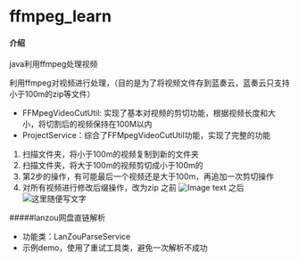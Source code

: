 # ffmpeg_learn

#### 介绍
java利用ffmpeg处理视频

利用ffmpeg对视频进行处理，（目的是为了将视频文件存到蓝奏云，蓝奏云只支持小于100m的zip等文件）  
- FFMpegVideoCutUtil: 实现了基本对视频的剪切功能，根据视频长度和大小，将切割后的视频保持在100M以内  
- ProjectService：综合了FFMpegVideoCutUtil功能，实现了完整的功能  
1. 扫描文件夹，将小于100m的视频复制到新的文件夹  
2. 扫描文件夹，将大于100m的视频剪切成小于100m的  
3. 第2步的操作，有可能最后一个视频还是大于100m，再追加一次剪切操作  
4. 对所有视频进行修改后缀操作，改为zip
之前
![Image text](https://gitee.com/sinstar_889/ffmpeg_learn/raw/master/src/main/resources/img/befor.png)
之后
![这里随便写文字](https://gitee.com/sinstar_889/ffmpeg_learn/raw/master/src/main/resources/img/after.png)

#####lanzou网盘直链解析
- 功能类：LanZouParseService
- 示例demo，使用了重试工具类，避免一次解析不成功